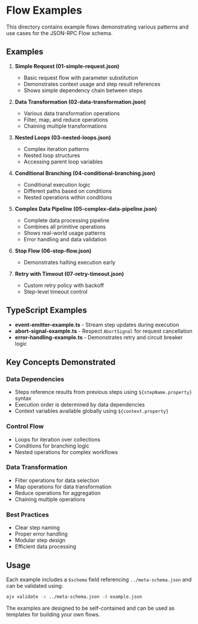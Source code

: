 # Flow Examples

This directory contains example flows demonstrating various patterns and use cases for the JSON-RPC Flow schema.

## Examples

1. **Simple Request (01-simple-request.json)**

   - Basic request flow with parameter substitution
   - Demonstrates context usage and step result references
   - Shows simple dependency chain between steps

2. **Data Transformation (02-data-transformation.json)**

   - Various data transformation operations
   - Filter, map, and reduce operations
   - Chaining multiple transformations

3. **Nested Loops (03-nested-loops.json)**

   - Complex iteration patterns
   - Nested loop structures
   - Accessing parent loop variables

4. **Conditional Branching (04-conditional-branching.json)**

   - Conditional execution logic
   - Different paths based on conditions
   - Nested operations within conditions

5. **Complex Data Pipeline (05-complex-data-pipeline.json)**
   - Complete data processing pipeline
   - Combines all primitive operations
   - Shows real-world usage patterns
   - Error handling and data validation
6. **Stop Flow (06-stop-flow.json)**
   - Demonstrates halting execution early
7. **Retry with Timeout (07-retry-timeout.json)**
   - Custom retry policy with backoff
   - Step-level timeout control

## TypeScript Examples

- **event-emitter-example.ts** - Stream step updates during execution
- **abort-signal-example.ts** - Respect `AbortSignal` for request cancellation
- **error-handling-example.ts** - Demonstrates retry and circuit breaker logic

## Key Concepts Demonstrated

### Data Dependencies

- Steps reference results from previous steps using `${stepName.property}` syntax
- Execution order is determined by data dependencies
- Context variables available globally using `${context.property}`

### Control Flow

- Loops for iteration over collections
- Conditions for branching logic
- Nested operations for complex workflows

### Data Transformation

- Filter operations for data selection
- Map operations for data transformation
- Reduce operations for aggregation
- Chaining multiple operations

### Best Practices

- Clear step naming
- Proper error handling
- Modular step design
- Efficient data processing

## Usage

Each example includes a `$schema` field referencing `../meta-schema.json` and can be validated using:

```bash
ajv validate -s ../meta-schema.json -d example.json
```

The examples are designed to be self-contained and can be used as templates for building your own flows.
